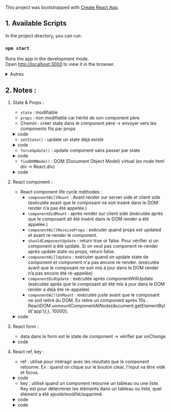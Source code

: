 This project was bootstrapped with [Create React App](https://github.com/facebook/create-react-app).

## 1. Available Scripts

In the project directory, you can run:

### `npm start`

Runs the app in the development mode.<br />
Open [http://localhost:3000](http://localhost:3000) to view it in the browser.

<details><summary>Autres</summary>
The page will reload if you make edits.<br />
You will also see any lint errors in the console.

### `npm test`

Launches the test runner in the interactive watch mode.<br />
See the section about [running tests](https://facebook.github.io/create-react-app/docs/running-tests) for more information.

### `npm run build`

Builds the app for production to the `build` folder.<br />
It correctly bundles React in production mode and optimizes the build for the best performance.

The build is minified and the filenames include the hashes.<br />
Your app is ready to be deployed!

See the section about [deployment](https://facebook.github.io/create-react-app/docs/deployment) for more information.

### `npm run eject`

**Note: this is a one-way operation. Once you `eject`, you can’t go back!**

If you aren’t satisfied with the build tool and configuration choices, you can `eject` at any time. This command will remove the single build dependency from your project.

Instead, it will copy all the configuration files and the transitive dependencies (Webpack, Babel, ESLint, etc) right into your project so you have full control over them. All of the commands except `eject` will still work, but they will point to the copied scripts so you can tweak them. At this point you’re on your own.

You don’t have to ever use `eject`. The curated feature set is suitable for small and middle deployments, and you shouldn’t feel obligated to use this feature. However we understand that this tool wouldn’t be useful if you couldn’t customize it when you are ready for it.

## Learn More

You can learn more in the [Create React App documentation](https://facebook.github.io/create-react-app/docs/getting-started).

To learn React, check out the [React documentation](https://reactjs.org/).

### Code Splitting

This section has moved here: https://facebook.github.io/create-react-app/docs/code-splitting

### Analyzing the Bundle Size

This section has moved here: https://facebook.github.io/create-react-app/docs/analyzing-the-bundle-size

### Making a Progressive Web App

This section has moved here: https://facebook.github.io/create-react-app/docs/making-a-progressive-web-app

### Advanced Configuration

This section has moved here: https://facebook.github.io/create-react-app/docs/advanced-configuration

### Deployment

This section has moved here: https://facebook.github.io/create-react-app/docs/deployment

### `npm run build` fails to minify

This section has moved here: https://facebook.github.io/create-react-app/docs/troubleshooting#npm-run-build-fails-to-minify

</details>

## 2. Notes :
1. State & Props :
    - `state` : modifiable
    - `props` : non modifiable car hérité de son component père
    - Chemin : créer state dans le component père -> envoyer vers les components fils par props

    <details><summary>code</summary>

    ```javascript
    class App extends React.Component { // père
        constructor(props) {
            super(props);
            this.state = {
                header: "Header from props test",
                content: "Content from props tes"
            }
        }
        render() {
            return (
                <div>
                    <Header headerProp = {this.state.header}/>
                    <Content contentProp = {this.state.content}/>
                </div>
            );
        }
    }
    class Header extends React.Component { //fils
        render() {
            return (
                <div>
                    <h1>{this.props.headerProp}</h1>
                </div>
            );
        }
    }
    ```
    </details>

    - `setState()` : update un state déjà existé
    <details><summary>code</summary>

    ```javascript
    class App extends React.Component {
        constructor() {
            super();
            this.state = {data: []}
            this.setStateHandler = this.setStateHandler.bind(this);
            // la fonction a pas été définie -> bind
        };
        setStateHandler() {
            var item = "setState..."
            var myArray = this.state.data.slice();
            myArray.push(item);
            this.setState({data: myArray})
        };
        render() {
            return (
                <div>
                    <button onClick = {this.setStateHandler}>SET STATE</button>
                    <h4>State Array: {this.state.data}</h4>
                </div>
            );
        }
    }
    ```
    </details>

    - `forceUpdate()` : update component sans passer par state
    <details><summary>code</summary>

    ```javascript
    class App extends React.Component {
        constructor() {
            super();
            this.forceUpdateHandler = this.forceUpdateHandler.bind(this);
        };
        forceUpdateHandler() {
            this.forceUpdate();
        };
        render() {
            return (
                <div>
                    <button onClick = {this.forceUpdateHandler}>FORCE UPDATE</button>
                    <h4>Random number: {Math.random()}</h4>
                </div>
            );
        }
    }
    ```
    </details>


    - `findDOMNode()` : DOM (Document Object Model) virtual (ex node html div -> React.div)
    <details><summary>code</summary>

    ```javascript

    import React from 'react';
    import ReactDOM from 'react-dom';

    class App extends React.Component {
        constructor() {
            super();
            this.findDomNodeHandler = this.findDomNodeHandler.bind(this);
        };
        findDomNodeHandler() {
            var myDiv = document.getElementById('myDiv');
            ReactDOM.findDOMNode(myDiv).style.color = 'green';
        }
        render() {
            return (
                <div>
                    <button onClick = {this.findDomNodeHandler}>FIND DOME NODE</button>
                    <div id = "myDiv">NODE</div>
                </div>
            );
        }
    }
    export default App;
    ```
    </details>

2. React component :
    - React component life cycle méthodes : 
        + `componentWillMount` : Avant render sur server side et client side (exécutée avant que le composant ne soit inséré dans le DOM render n’a pas été appelée.)
        + `componentDidMount` : après render sur client side (exécutée après que le composant ait été inséré dans le DOM render a été appelée.)
        + `componentWillReceiveProps` : exécuter quand props est updated et avant re-render le component.
        + `shouldComponentUpdate` : return true or false. Pour vérifier si un component a été update. Si on veut pas component re-render après update state ou props, return false.
        + `componentWillUpdate` : exécuter quand on update state de component et component n'a pas encore re-render. (exécutée avant que le composant ne soit mis à jour dans le DOM render n’a pas encore été ré-appelée)
        + `componentDidUpdate` : exécutée après componentWillUpdate (exécutée après que le composant ait été mis à jour dans le DOM render a déjà été ré-appelée)
        + `componentWillUnMount` : exécutée juste avant que le composant ne soit retiré du DOM. Ex retire un component après 10s : ReactDOM.unmountComponentAtNode(document.getElementById('app'));}, 10000); 

    <details><summary>code</summary>

    ```javascript
    import React from 'react';

    class App extends React.Component {
        constructor(props) {
            super(props);
            
            this.state = {
                data: 0
            }
            this.setNewNumber = this.setNewNumber.bind(this)
        };
        setNewNumber() {
            this.setState({data: this.state.data + 1})
        }
        render() {
            return (
                <div>
                    <button onClick = {this.setNewNumber}>INCREMENT</button>
                    <Content myNumber = {this.state.data}></Content>
                </div>
            );
        }
    }
    class Content extends React.Component {
        componentWillMount() {
            console.log('Component WILL MOUNT!')
        }
        componentDidMount() {
            console.log('Component DID MOUNT!')
        }
        componentWillReceiveProps(newProps) {    
            console.log('Component WILL RECIEVE PROPS!')
        }
        shouldComponentUpdate(newProps, newState) {
            return true;
        }
        componentWillUpdate(nextProps, nextState) {
            console.log('Component WILL UPDATE!');
        }
        componentDidUpdate(prevProps, prevState) {
            console.log('Component DID UPDATE!')
        }
        componentWillUnmount() {
            console.log('Component WILL UNMOUNT!')
        }
        render() {
            return (
                <div>
                    <h3>{this.props.myNumber}</h3>
                </div>
            );
        }
    }
    export default App;
    ```
    </details>

3. React form :
    - data dans le form est le state de component -> vérifier par onChange

    <details><summary>code</summary>

    ```javascript
    class App extends React.Component {
        constructor(props) {
            super(props);
            
            this.state = {
                data: 'Initial data...'
            }
            this.updateState = this.updateState.bind(this);
        };
        updateState(e) {
            this.setState({data: e.target.value});
        }
        render() {
            return (
                <div>
                    <input type = "text" value = {this.state.data} 
                    onChange = {this.updateState} />
                    <h4>{this.state.data}</h4>
                </div>
            );
        }
    }
    ```
    </details>

4. React ref, key :
    - ref : utilisé pour intéragir avec les résultats que le component retourne. Ex : quand on clique sur le bouton clear, l'input va être vidé et focus.

    <details><summary>code</summary>

    ```javascript
    class App extends React.Component {
        constructor(props) {
            super(props);
            this.state = {data: ''}
            this.updateState = this.updateState.bind(this);
            this.clearInput = this.clearInput.bind(this);
        };
        updateState(e) {
            this.setState({data: e.target.value});
        }
        clearInput() {
            this.setState({data: ''});
            ReactDOM.findDOMNode(this.refs.myInput).focus();
        }
        render() {
            return (
                <div>
                    <input value = {this.state.data} onChange = {this.updateState} ref = "myInput"></input>
                    <button onClick = {this.clearInput}>CLEAR</button>
                    <h4>{this.state.data}</h4>
                </div>
            );
        }
    } 
    ```
    </details>

    - key : utilisé quand un component retourne un tableau ou une liste. Key est pour déterminer les éléments dans un tableau ou liste, quel élément a été ajouté/modifié/supprimé.

    <details><summary>code</summary>

    ```javascript
    class App extends React.Component {
        constructor() {
            super();
        
            this.state = {
                data:[
                    {
                    component: 'First...',
                    id: 1
                    },
                    {
                    component: 'Second...',
                    id: 2
                    },
                    {
                    component: 'Third...',
                    id: 3
                    }
                ]
            }
        }
        render() {
            return (
                <div>
                    <div>
                    {this.state.data.map((dynamicComponent, i) => <Content 
                        key = {i} componentData = {dynamicComponent}/>)}
                    </div>
                </div>
            );
        }
        }
        class Content extends React.Component {
        render() {
            return (
                <div>
                    <div>{this.props.componentData.component}</div>
                    <div>{this.props.componentData.id}</div>
                </div>
            );
        }
    }
    ```
    </details>



    <details><summary>code</summary>

    ```javascript
    
    ```
    </details>